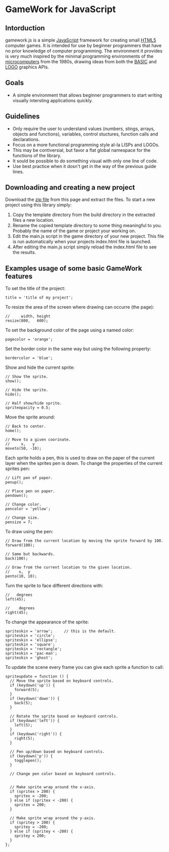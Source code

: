 GameWork for JavaScript
=======================

Intorduction
------------
gamework.js is a simple 
[JavaScript](http://en.wikipedia.org/wiki/JavaScript) framework for 
creating small [HTML5](http://en.wikipedia.org/wiki/Html5) computer
games.  It is intended for use by beginner programmers that have 
no prior knowledge of computer programming.  The environment it provides 
is very much inspired by the minimal programming environments of the 
[microcomputers](http://en.wikipedia.org/wiki/Amstrad_CPC) from the 
1980s, drawing ideas from both the 
[BASIC](http://en.wikipedia.org/wiki/Locomotive_BASIC) and 
[LOGO](http://en.wikipedia.org/wiki/Logo_%28programming_language%29) 
graphics APIs.


Goals
-----
 *  A simple environment that allows beginner programmers to start 
    writing visually intersting applications quickly.
 

Guidelines
----------
 *  Only require the user to understand values (numbers, stings, 
    arrays, objects and functions), variables, control stuctures, 
    function calls and declarations.
 *  Focus on a more functional programming style al-la LISPs and LOGOs.
 *  This may be contiversial, but favor a flat global namespace for the
    functions of the library.
 *  It sould be possible to do something visual with only one line of 
    code.
 *  Use best practice when it dosn't get in the way of the previous 
    guide lines.


Downloading and creating a new project
--------------------------------------
Download the 
[zip file](https://github.com/jamescox/gamework.js/zipball/master) from
this page and extract the files.  To start a new project using this 
library simply:
 1. Copy the template directory from the build directory in the 
    extracted files a new location.
 2. Rename the copied template directory to some thing meaningful to 
    you.  Probably the name of the game or project your working on.
 3. Edit the main.js script in the game directory of your new project.
    This file is run automatically when your projects index.html file
    is launched.
 4. After editing the main.js script simply reload the index.html file
    to see the results.


Examples usage of some basic GameWork features
----------------------------------------------
To set the title of the project:

    title = 'title of my project';

To resize the area of the screen where drawing can occurre (the page):

    //     width, height
    resize(800,   600);
    
To set the background color of the page using a named color:

    pagecolor = 'orange';        

Set the border color in the same way but using the following property:
    
    bordercolor = 'blue';
    
Show and hide the current sprite:

    // Show the sprite.
    show();
    
    // Hide the sprite.
    hide();
    
    // Half show/hide sprite.
    spriteopacity = 0.5;
    
Move the sprite around:
    
    // Back to center.
    home();
    
    // Move to a given coorinate.
    //     x,   y
    moveto(50, -10);
    
Each sprite holds a pen, this is used to draw on the paper of the 
current layer when the sprites pen is down.  To change the properties 
of the current sprites pen:

    // Lift pen of paper.
    penup();
    
    // Place pen on paper.
    pendown();

    // Change color.
    pencolor = 'yellow';
    
    // Change size.
    pensize = 7;

To draw using the pen:

    // Draw from the current location by moving the sprite forward by 100.
    forward(100);
    
    // Same but backwards.
    back(100);
    
    // Draw from the current location to the given location.
    //    x,  y
    pento(10, 10);
    
Turn the sprite to face different directions with:

    //   degrees
    left(45);
    
    //    degrees
    right(45);
    
To change the appearance of the sprite:

    spriteskin = 'arrow';     // this is the default.
    spriteskin = 'circle';
    spriteskin = 'ellipse';
    spriteskin = 'square';
    spriteskin = 'rectangle';
    spriteskin = 'pac-man';
    spriteskin = 'ghost';

    
To update the scene every frame you can give each sprite a function to 
call:

    spriteupdate = function () {
      // Move the sprite based on keyboard controls.
      if (keydown('up')) {
        forward(5);
      }
      if (keydown('down')) {
        back(5);
      }
      
      // Rotate the sprite based on keyboard controls.
      if (keydown('left')) {
        left(5);
      }
      if (keydown('right')) {
        right(5);
      }
      
      // Pen up/down based on keyboard controls.
      if (keydown('p')) {
        togglepen();
      }
      
      // Change pen color based on keyboard controls.
      
      
      // Make sprite wrap around the x-axis.
      if (spritex > 200) {
        spritex = -200;
      } else if (spritex < -200) {
        spritex = 200;
      }
      
      // Make sprite wrap around the y-axis.
      if (spritey > 200) {
        spritey = -200;
      } else if (spritey < -200) {
        spritey = 200;
      }
    };
    